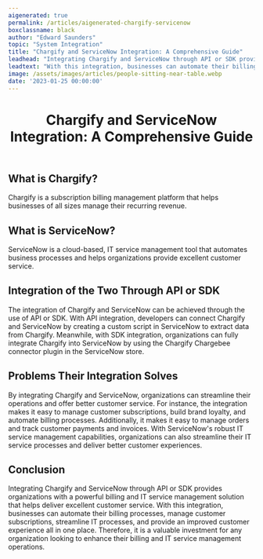 ```yaml
---
aigenerated: true
permalink: /articles/aigenerated-chargify-servicenow
boxclassname: black
author: "Edward Saunders"
topic: "System Integration"
title: "Chargify and ServiceNow Integration: A Comprehensive Guide"
leadhead: "Integrating Chargify and ServiceNow through API or SDK provides organizations with a powerful billing and IT service management solution that helps deliver excellent customer service"
leadtext: "With this integration, businesses can automate their billing processes, manage customer subscriptions, streamline IT processes, and provide an improved customer experience all in one place. Therefore, it is a valuable investment for any organization looking to enhance their billing and IT service management operations."
image: /assets/images/articles/people-sitting-near-table.webp
date: '2023-01-25 00:00:00'
---
```

<div class="arttext">	<header>
		<h1>Chargify and ServiceNow Integration: A Comprehensive Guide</h1>
	</header>
	<section>
		<h2>What is Chargify?</h2>
		<p>Chargify is a subscription billing management platform that helps businesses of all sizes manage their recurring revenue.</p>
	</section>
	<section>
		<h2>What is ServiceNow?</h2>
		<p>ServiceNow is a cloud-based, IT service management tool that automates business processes and helps organizations provide excellent customer service.</p>
	</section>
	<section>
		<h2>Integration of the Two Through API or SDK</h2>
		<p>The integration of Chargify and ServiceNow can be achieved through the use of API or SDK. With API integration, developers can connect Chargify and ServiceNow by creating a custom script in ServiceNow to extract data from Chargify. Meanwhile, with SDK integration, organizations can fully integrate Chargify into ServiceNow by using the Chargify Chargebee connector plugin in the ServiceNow store.</p>
	</section>
	<section>
		<h2>Problems Their Integration Solves</h2>
		<p>By integrating Chargify and ServiceNow, organizations can streamline their operations and offer better customer service. For instance, the integration makes it easy to manage customer subscriptions, build brand loyalty, and automate billing processes. Additionally, it makes it easy to manage orders and track customer payments and invoices. With ServiceNow's robust IT service management capabilities, organizations can also streamline their IT service processes and deliver better customer experiences.</p>
	</section>
	<section>
		<h2>Conclusion</h2>
		<p>Integrating Chargify and ServiceNow through API or SDK provides organizations with a powerful billing and IT service management solution that helps deliver excellent customer service. With this integration, businesses can automate their billing processes, manage customer subscriptions, streamline IT processes, and provide an improved customer experience all in one place. Therefore, it is a valuable investment for any organization looking to enhance their billing and IT service management operations.</p>
	</section>
</div>